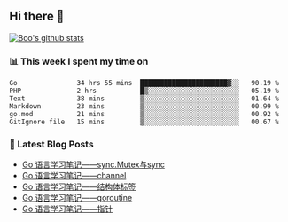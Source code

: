 ## Hi there 👋

[![Boo's github stats](https://github-readme-stats.vercel.app/api?username=0xAiKang)](https://github.com/anuraghazra/github-readme-stats)

<!-- [![Most Used Langs](https://github-readme-stats.vercel.app/api/top-langs/?username=0xAiKang)](https://github.com/anuraghazra/github-readme-stats) -->

### 📊 This week I spent my time on
<!--START_SECTION:waka-->

```text
Go               34 hrs 55 mins  ██████████████████████▓░░   90.19 %
PHP              2 hrs           █▒░░░░░░░░░░░░░░░░░░░░░░░   05.19 %
Text             38 mins         ▒░░░░░░░░░░░░░░░░░░░░░░░░   01.64 %
Markdown         23 mins         ▒░░░░░░░░░░░░░░░░░░░░░░░░   00.99 %
go.mod           21 mins         ▒░░░░░░░░░░░░░░░░░░░░░░░░   00.92 %
GitIgnore file   15 mins         ▒░░░░░░░░░░░░░░░░░░░░░░░░   00.67 %
```

<!--END_SECTION:waka-->

### 📕 Latest Blog Posts
<!-- BLOG-POST-LIST:START -->
- [Go 语言学习笔记——sync.Mutex与sync](https://www.0x2beace.com/go-language-study-notes-sync-Mutex-and-sync/)
- [Go 语言学习笔记——channel](https://www.0x2beace.com/go-language-study-notes-channel/)
- [Go 语言学习笔记——结构体标签](https://www.0x2beace.com/go-language-study-notes-struct-tag/)
- [Go 语言学习笔记——goroutine](https://www.0x2beace.com/go-language-study-notes-goroutine/)
- [Go 语言学习笔记——指针](https://www.0x2beace.com/go-language-study-notes-pointer/)
<!-- BLOG-POST-LIST:END -->

